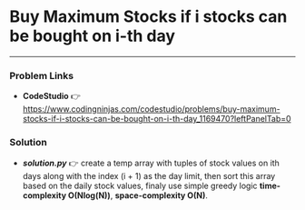 # Buy Maximum Stocks if i stocks can be bought on i-th day

---

### Problem Links
- **__CodeStudio__** :point_right: https://www.codingninjas.com/codestudio/problems/buy-maximum-stocks-if-i-stocks-can-be-bought-on-i-th-day_1169470?leftPanelTab=0

### Solution
- **_solution.py_** :point_right: create a temp array with tuples of stock values on ith days along with the index (i + 1) as the day limit, then sort this array based on the daily stock values, finaly use simple greedy logic **time-complexity O(Nlog(N))**, **space-complexity O(N)**.
